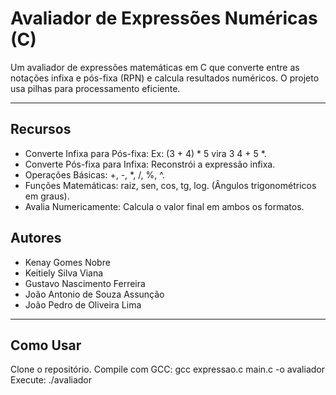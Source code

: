 # Avaliador de Expressões Numéricas (C)
Um avaliador de expressões matemáticas em C que converte entre as notações infixa e pós-fixa (RPN) e calcula resultados numéricos. O projeto usa pilhas para processamento eficiente.

----
## Recursos
* Converte Infixa para Pós-fixa: Ex: (3 + 4) * 5 vira 3 4 + 5 *.
* Converte Pós-fixa para Infixa: Reconstrói a expressão infixa.
* Operações Básicas: +, -, *, /, %, ^.
* Funções Matemáticas: raiz, sen, cos, tg, log. (Ângulos trigonométricos em graus).
* Avalia Numericamente: Calcula o valor final em ambos os formatos.

## Autores
* Kenay Gomes Nobre
* Keitiely Silva Viana
* Gustavo Nascimento Ferreira
* João Antonio de Souza Assunção
* João Pedro de Oliveira Lima
---
## Como Usar
Clone o repositório.
Compile com GCC: gcc expressao.c main.c -o avaliador
Execute: ./avaliador
